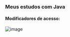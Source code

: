### Meus estudos com Java


#### Modificadores de acesso:
![image](https://user-images.githubusercontent.com/75624436/120548486-c7ecea00-c3c8-11eb-966b-c90e232964fe.png)
